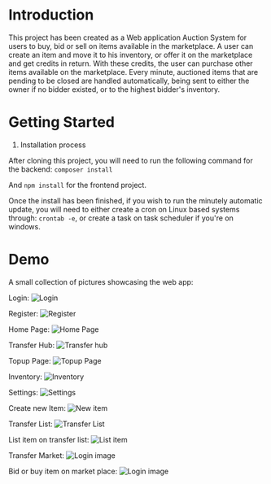 # Introduction 
This project has been created as a Web application Auction System for users to buy, bid or sell on items available in the marketplace. A user can create an item and move it to his inventory, or offer it on the marketplace and get credits in return. With these credits, the user can purchase other items available on the marketplace.
Every minute, auctioned items that are pending to be closed are handled automatically, being sent to either the owner if no bidder existed, or to the highest bidder's inventory. 

# Getting Started
1. Installation process

After cloning this project, you will need to run the following command for the backend:
`composer install`

And `npm install` for the frontend project.

Once the install has been finished, if you wish to run the minutely automatic update, you will need to either create a cron on Linux based systems through: `crontab -e`, or create a task on task scheduler if you're on windows.

# Demo

A small collection of pictures showcasing the web app:

Login:
![Login](/public/readmeImages/login.png)

Register:
![Register](/public/readmeImages/register.png)

Home Page:
![Home Page](/public/readmeImages/homepage.png)

Transfer Hub:
![Transfer hub](/public/readmeImages/transferhub.png)

Topup Page:
![Topup Page](/public/readmeImages/topuppage.png)

Inventory:
![Inventory](/public/readmeImages/inventory.png)

Settings:
![Settings](/public/readmeImages/Settings.png)

Create new Item:
![New item](/public/readmeImages/newitem.png)

Transfer List:
![Transfer List](/public/readmeImages/transferlist.png)

List item on transfer list:
![List item](/public/readmeImages/listitem.png)

Transfer Market:
![Login image](/public/readmeImages/transfermarket.png)

Bid or buy item on market place:
![Login image](/public/readmeImages/bidorbuy.png)